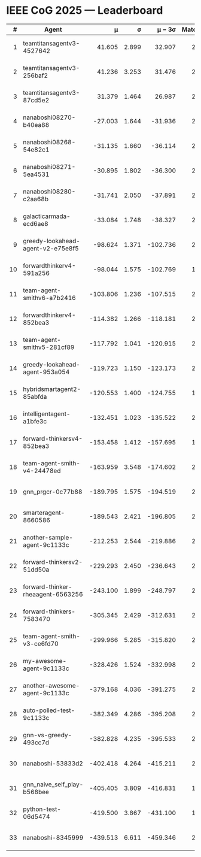 # IEEE CoG 2025 — Leaderboard

| # | Agent | μ | σ | μ − 3σ | Matches | Updated |
|---:|---|---:|---:|---:|---:|---|
| 1 | teamtitansagentv3-4527642 | 41.605 | 2.899 | 32.907 | 2060 | 2025-09-01 12:42 |
| 2 | teamtitansagentv3-256baf2 | 41.236 | 3.253 | 31.476 | 2558 | 2025-09-01 12:42 |
| 3 | teamtitansagentv3-87cd5e2 | 31.379 | 1.464 | 26.987 | 2118 | 2025-09-01 12:42 |
| 4 | nanaboshi08270-b40ea88 | -27.003 | 1.644 | -31.936 | 2440 | 2025-09-01 12:42 |
| 5 | nanaboshi08268-54e82c1 | -31.135 | 1.660 | -36.114 | 2500 | 2025-09-01 12:42 |
| 6 | nanaboshi08271-5ea4531 | -30.895 | 1.802 | -36.300 | 2280 | 2025-09-01 12:42 |
| 7 | nanaboshi08280-c2aa68b | -31.741 | 2.050 | -37.891 | 2440 | 2025-09-01 12:42 |
| 8 | galacticarmada-ecd6ae8 | -33.084 | 1.748 | -38.327 | 2160 | 2025-09-01 12:42 |
| 9 | greedy-lookahead-agent-v2-e75e8f5 | -98.624 | 1.371 | -102.736 | 2848 | 2025-09-01 12:42 |
| 10 | forwardthinkerv4-591a256 | -98.044 | 1.575 | -102.769 | 1771 | 2025-09-01 12:42 |
| 11 | team-agent-smithv6-a7b2416 | -103.806 | 1.236 | -107.515 | 2720 | 2025-09-01 12:42 |
| 12 | forwardthinkerv4-852bea3 | -114.382 | 1.266 | -118.181 | 2075 | 2025-09-01 12:42 |
| 13 | team-agent-smithv5-281cf89 | -117.792 | 1.041 | -120.915 | 2420 | 2025-09-01 12:42 |
| 14 | greedy-lookahead-agent-953a054 | -119.723 | 1.150 | -123.173 | 2608 | 2025-09-01 12:42 |
| 15 | hybridsmartagent2-85abfda | -120.553 | 1.400 | -124.755 | 1835 | 2025-09-01 12:42 |
| 16 | intelligentagent-a1bfe3c | -132.451 | 1.023 | -135.522 | 2214 | 2025-09-01 12:42 |
| 17 | forward-thinkersv4-852bea3 | -153.458 | 1.412 | -157.695 | 1773 | 2025-09-01 12:42 |
| 18 | team-agent-smith-v4-24478ed | -163.959 | 3.548 | -174.602 | 2300 | 2025-09-01 12:42 |
| 19 | gnn_prgcr-0c77b88 | -189.795 | 1.575 | -194.519 | 2020 | 2025-09-01 12:42 |
| 20 | smarteragent-8660586 | -189.543 | 2.421 | -196.805 | 2044 | 2025-09-01 12:42 |
| 21 | another-sample-agent-9c1133c | -212.253 | 2.544 | -219.886 | 2480 | 2025-09-01 12:42 |
| 22 | forward-thinkersv2-51dd50a | -229.293 | 2.450 | -236.643 | 2136 | 2025-09-01 12:42 |
| 23 | forward-thinker-rheaagent-6563256 | -243.100 | 1.899 | -248.797 | 2476 | 2025-09-01 12:42 |
| 24 | forward-thinkers-7583470 | -305.345 | 2.429 | -312.631 | 2420 | 2025-09-01 12:42 |
| 25 | team-agent-smith-v3-ce6fd70 | -299.966 | 5.285 | -315.820 | 2160 | 2025-09-01 12:42 |
| 26 | my-awesome-agent-9c1133c | -328.426 | 1.524 | -332.998 | 2460 | 2025-09-01 12:42 |
| 27 | another-awesome-agent-9c1133c | -379.168 | 4.036 | -391.275 | 2540 | 2025-09-01 12:42 |
| 28 | auto-polled-test-9c1133c | -382.349 | 4.286 | -395.208 | 2700 | 2025-09-01 12:42 |
| 29 | gnn-vs-greedy-493cc7d | -382.828 | 4.235 | -395.533 | 2220 | 2025-09-01 12:42 |
| 30 | nanaboshi-53833d2 | -402.418 | 4.264 | -415.211 | 2220 | 2025-09-01 12:42 |
| 31 | gnn_naive_self_play-b568bee | -405.405 | 3.809 | -416.831 | 1400 | 2025-09-01 12:42 |
| 32 | python-test-06d5474 | -419.500 | 3.867 | -431.100 | 1860 | 2025-09-01 12:42 |
| 33 | nanaboshi-8345999 | -439.513 | 6.611 | -459.346 | 2100 | 2025-09-01 12:42 |
